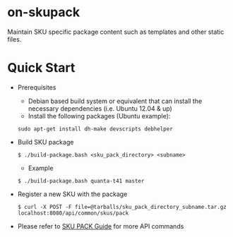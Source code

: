# on-skupack
Maintain SKU specific package content such as templates and other static files.

# Quick Start
* Prerequisites

  * Debian based build system or equivalent that can install the necessary dependencies (i.e. Ubuntu 12.04 & up)
  * Install the following packages (Ubuntu example):
  
   ```
   sudo apt-get install dh-make devscripts debhelper
   ```

* Build SKU package

  ```
  $ ./build-package.bash <sku_pack_directory> <subname>
  ```
  
  * Example
  
  ```
  $ ./build-package.bash quanta-t41 master
  ```
  
* Register a new SKU with the package

  ```
  $ curl -X POST -F file=@tarballs/sku_pack_directory_subname.tar.gz localhost:8080/api/common/skus/pack
  ```

* Please refer to [SKU PACK Guide](http://rackhd.readthedocs.org/en/latest/rackhd/index.html#workflow-sku-support) for more API commands
